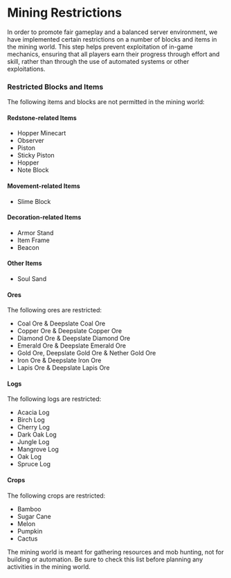 # Mining Restrictions

In order to promote fair gameplay and a balanced server environment, we have implemented certain restrictions on a number of blocks and items in the mining world. This step helps prevent exploitation of in-game mechanics, ensuring that all players earn their progress through effort and skill, rather than through the use of automated systems or other exploitations.

### Restricted Blocks and Items

The following items and blocks are not permitted in the mining world:

#### Redstone-related Items

* Hopper Minecart
* Observer
* Piston
* Sticky Piston
* Hopper
* Note Block

#### Movement-related Items

* Slime Block

#### Decoration-related Items

* Armor Stand
* Item Frame
* Beacon

#### Other Items

* Soul Sand

#### Ores

The following ores are restricted:

* Coal Ore & Deepslate Coal Ore
* Copper Ore & Deepslate Copper Ore
* Diamond Ore & Deepslate Diamond Ore
* Emerald Ore & Deepslate Emerald Ore
* Gold Ore, Deepslate Gold Ore & Nether Gold Ore
* Iron Ore & Deepslate Iron Ore
* Lapis Ore & Deepslate Lapis Ore

#### Logs

The following logs are restricted:

* Acacia Log
* Birch Log
* Cherry Log
* Dark Oak Log
* Jungle Log
* Mangrove Log
* Oak Log
* Spruce Log

#### Crops

The following crops are restricted:

* Bamboo
* Sugar Cane
* Melon
* Pumpkin
* Cactus

The mining world is meant for gathering resources and mob hunting, not for building or automation. Be sure to check this list before planning any activities in the mining world.
